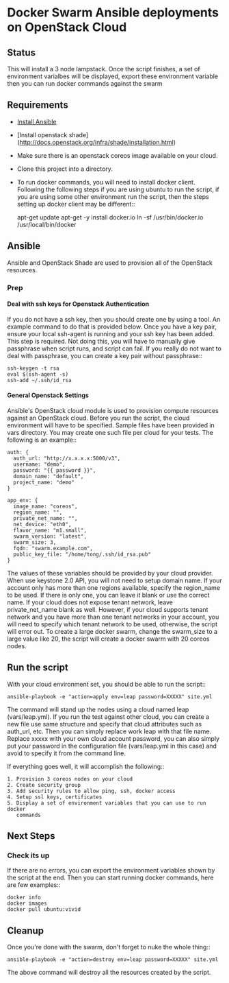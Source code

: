 # Docker Swarm Ansible deployments on OpenStack Cloud

## Status

This will install a 3 node lampstack. Once the script finishes, a set of
environment varialbes will be displayed, export these environment variable
then you can run docker commands against the swarm

## Requirements

- [Install Ansible](http://docs.ansible.com/ansible/intro_installation.html)
- [Install openstack shade] (http://docs.openstack.org/infra/shade/installation.html)
- Make sure there is an openstack coreos image available on your cloud.
- Clone this project into a directory.
- To run docker commands, you will need to install docker client. Following
  the following steps if you are using ubuntu to run the script, if you are
  using some other environment run the script, then the steps setting up
  docker client may be different::

    apt-get update
    apt-get -y install docker.io
    ln -sf /usr/bin/docker.io /usr/local/bin/docker  

## Ansible

Ansible and OpenStack Shade are used to provision all of the OpenStack
resources.

### Prep

#### Deal with ssh keys for Openstack Authentication

If you do not have a ssh key, then you should create one by using a tool.
An example command to do that is provided below. Once you have a key pair,
ensure your local ssh-agent is running and your ssh key has been added.
This step is required. Not doing this, you will have to manually give
passphrase when script runs, and script can fail. If you really do not want
to deal with passphrase, you can create a key pair without passphrase::

    ssh-keygen -t rsa
    eval $(ssh-agent -s)
    ssh-add ~/.ssh/id_rsa

#### General Openstack Settings

Ansible's OpenStack cloud module is used to provision compute resources
against an OpenStack cloud. Before you run the script, the cloud environment
will have to be specified. Sample files have been provided in vars directory.
You may create one such file per cloud for your tests. The following is an
example::

    auth: {
      auth_url: "http://x.x.x.x:5000/v3",
      username: "demo",
      password: "{{ password }}",
      domain_name: "default",
      project_name: "demo"
    }

    app_env: {
      image_name: "coreos",
      region_name: "",
      private_net_name: "",
      net_device: "eth0",
      flavor_name: "m1.small",
      swarm_version: "latest",
      swarm_size: 3,
      fqdn: "swarm.example.com",
      public_key_file: "/home/tong/.ssh/id_rsa.pub"
    }


The values of these variables should be provided by your cloud provider. When
use keystone 2.0 API, you will not need to setup domain name. If your account
only has more than one regions available, specify the region_name to be used.
If there is only one, you can leave it blank or use the correct name. If your
cloud does not expose tenant network, leave private_net_name blank as well.
However, if your cloud supports tenant network and you have more than one
tenant networks in your account, you will need to specify which tenant network
to be used, otherwise, the script will error out. To create a large docker
swarm, change the swarm_size to a large value like 20, the script will create
a docker swarm with 20 coreos nodes.


## Run the script

With your cloud environment set, you should be able to run the script::

    ansible-playbook -e "action=apply env=leap password=XXXXX" site.yml

The command will stand up the nodes using a cloud named leap (vars/leap.yml).
If you run the test against other cloud, you can create a new file use same
structure and specify that cloud attributes such as auth_url, etc. Then you
can simply replace work leap with that file name. Replace xxxxx with your
own cloud account password, you can also simply put your password in the
configuration file (vars/leap.yml in this case) and avoid to specify it from
the command line.

If everything goes well, it will accomplish the following::

    1. Provision 3 coreos nodes on your cloud
    2. Create security group
    3. Add security rules to allow ping, ssh, docker access
    4. Setup ssl keys, certificates
    5. Display a set of environment variables that you can use to run docker
       commands


## Next Steps

### Check its up

If there are no errors, you can export the environment variables shown by
the script at the end. Then you can start running docker commands, here are
few examples::

    docker info
    docker images
    docker pull ubuntu:vivid


## Cleanup

Once you're done with the swarm, don't forget to nuke the whole thing::

    ansible-playbook -e "action=destroy env=leap password=XXXXX" site.yml

The above command will destroy all the resources created by the script.
